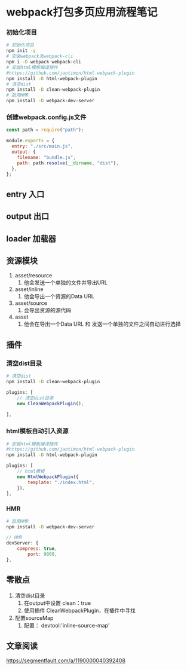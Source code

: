 # webpack打包多页应用流程笔记

### 初始化项目

```bash
# 初始化项目
npm init -y
# 安装webpack及webpack-cli
npm i -D webpack webpack-cli
# 安装html模板编译插件
#https://github.com/jantimon/html-webpack-plugin
npm install -D html-webpack-plugin
# 清空dist
npm install -D clean-webpack-plugin 
# 启用HMR
npm install -D webpack-dev-server
```

### 创建webpack.config.js文件

```js
const path = require("path");

module.exports = {
  entry: "./src/main.js",
  output: {
    filename: "bundle.js",
    path: path.resolve(__dirname, "dist"),
  },
};

```



## entry 入口

## output 出口

## loader 加载器

## 资源模块

1. asset/resource
   1. 他会发送一个单独的文件并导出URL
2. asset/inline
   1. 他会导出一个资源的Data URL
3. asset/source
   1. 会导出资源的源代码
4. asset
   1. 他会在导出一个Data URL 和 发送一个单独的文件之间自动进行选择



## 插件

### 清空dist目录

```bash
# 清空dist
npm install -D clean-webpack-plugin 
```

```js
plugins: [
    // 清空dist目录
    new CleanWebpackPlugin(),
    
],
```

### html模板自动引入资源

```bash
# 安装html模板编译插件
#https://github.com/jantimon/html-webpack-plugin
npm install -D html-webpack-plugin
```

```js
plugins: [
    // html模板
    new HtmlWebpackPlugin({
        template: "./index.html",
    }),
],
```

### HMR

```bash
# 启用HMR
npm install -D webpack-dev-server
```

```js
// HMR
devServer: {
    compress: true,
        port: 9000,
},
```

## 零散点

1. 清空dist目录
   1. 在output中设置 clean：true
   2. 使用插件 CleanWebpackPlugin，在插件中寻找
2. 配置sourceMap
   1. 配置： devtool:'inline-source-map'

## 文章阅读

https://segmentfault.com/a/1190000040392408
